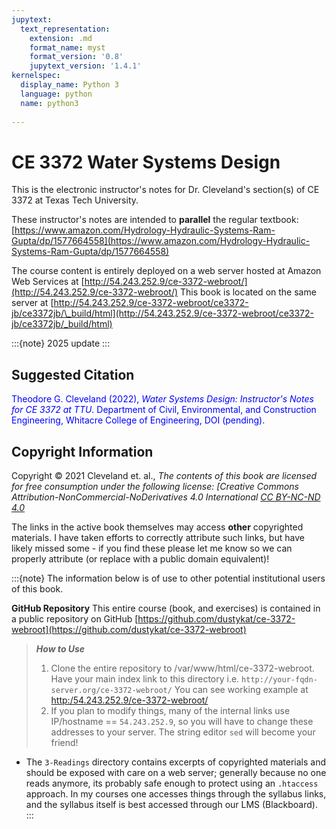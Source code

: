 ```yaml
---
jupytext:
  text_representation:
    extension: .md
    format_name: myst
    format_version: '0.8'
    jupytext_version: '1.4.1'
kernelspec:
  display_name: Python 3
  language: python
  name: python3
  
---
```


# CE 3372 Water Systems Design

This is the electronic instructor's notes for Dr. Cleveland's section(s) of CE 3372 at Texas Tech University.

These instructor's notes are intended to **parallel** the regular textbook: [https://www.amazon.com/Hydrology-Hydraulic-Systems-Ram-Gupta/dp/1577664558](https://www.amazon.com/Hydrology-Hydraulic-Systems-Ram-Gupta/dp/1577664558)

The course content is entirely deployed on a web server hosted at Amazon Web Services at [http://54.243.252.9/ce-3372-webroot/](http://54.243.252.9/ce-3372-webroot/)  This book is located on the same server at [http://54.243.252.9/ce-3372-webroot/ce3372-jb/ce3372jb/\_build/html](http://54.243.252.9/ce-3372-webroot/ce3372-jb/ce3372jb/_build/html)

:::{note}
2025 update
:::

## Suggested Citation

<font color=blue>Theodore G. Cleveland (2022), *Water Systems Design: Instructor's Notes for CE 3372 at TTU*. Department of Civil, Environmental, and Construction Engineering, Whitacre College of Engineering, DOI (pending).</font>

## Copyright Information
    
Copyright © 2021 Cleveland et. al., *The contents of this book are licensed for free consumption under the following license: [Creative Commons Attribution-NonCommercial-NoDerivatives 4.0 International [CC BY-NC-ND 4.0](https://creativecommons.org/licenses/by-nc-nd/4.0/)*

The links in the active book themselves may access **other** copyrighted materials.  I have taken efforts to correctly attribute such links, but have likely missed some - if you find these please let me know so we can properly attribute (or replace with a public domain equivalent)!  

:::{note}
The information below is of use to other potential institutional users of this book. 

**GitHub Repository**
This entire course (book, and exercises) is contained in a public repository on GitHub [https://github.com/dustykat/ce-3372-webroot](https://github.com/dustykat/ce-3372-webroot)

>***How to Use***
>1. Clone the entire repository to /var/www/html/ce-3372-webroot.  Have your main index link to this directory i.e. `http://your-fqdn-server.org/ce-3372-webroot/` You can see working example at [http:/54.243.252.9/ce-3372-webroot/](http:/54.243.252.9/engr-1330-webroot/)
>2. If you plan to modify things, many of the internal links use IP/hostname == `54.243.252.9`, so you will have to change these addresses to your server.  The string editor `sed` will become your friend!

- The `3-Readings` directory contains excerpts of copyrighted materials and should be exposed with care on a web server; generally because no one reads anymore, its probably safe enough to protect using an `.htaccess` approach. In my courses one accesses things through the syllabus links, and the syllabus itself is best accessed through our LMS (Blackboard). 
:::
